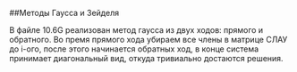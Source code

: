 ##Методы Гаусса и Зейделя

В файле 10.6G реализован метод гаусса из двух ходов: прямого и обратного. Во премя прямого хода убираем все члены в матрице СЛАУ до i-ого, после этого начинается обратных ход, в конце система принимает диагональный вид, откуда тривиально достаются решения. 


